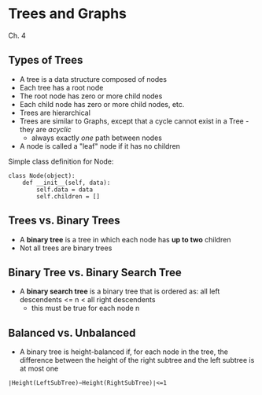 # Trees and Graphs

Ch. 4

## Types of Trees
* A tree is a data structure composed of nodes
* Each tree has a root node
* The root node has zero or more child nodes
* Each child node has zero or more child nodes, etc.
* Trees are hierarchical
* Trees are similar to Graphs, except that a cycle cannot exist in a Tree - they are *acyclic*
	* always exactly *one* path between nodes
* A node is called a "leaf" node if it has no children

Simple class definition for Node:

```python3
class Node(object):
    def __init__(self, data):
        self.data = data
        self.children = []
```

## Trees vs. Binary Trees
* A **binary tree** is a tree in which each node has **up to two** children
* Not all trees are binary trees

## Binary Tree vs. Binary Search Tree
* A **binary search tree** is a binary tree that is ordered as: all left descendents <= n < all right descendents
	* this must be true for each node n

## Balanced vs. Unbalanced
* A binary tree is height-balanced if, for each node in the tree, the difference between the height of the right subtree and the left subtree is at most one

```
∣Height(LeftSubTree)−Height(RightSubTree)∣<=1
```

